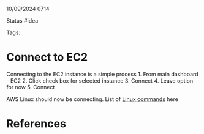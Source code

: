 10/09/2024 0714

Status #idea

Tags:

# Connect to EC2

Connecting to the EC2 instance is a simple process
	1. From main dashboard - EC2
	2. Click check box for selected instance
	3. Connect
	4. Leave option for now
	5. Connect

AWS Linux should now be connecting. 
List of [Linux commands](./Linux_commands.md) here


# References
